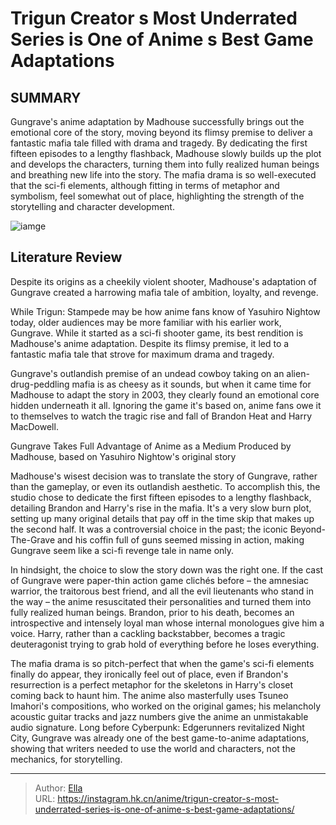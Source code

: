 # Trigun Creator s Most Underrated Series is One of Anime s Best Game Adaptations


## SUMMARY 



  Gungrave&#39;s anime adaptation by Madhouse successfully brings out the emotional core of the story, moving beyond its flimsy premise to deliver a fantastic mafia tale filled with drama and tragedy.   By dedicating the first fifteen episodes to a lengthy flashback, Madhouse slowly builds up the plot and develops the characters, turning them into fully realized human beings and breathing new life into the story.   The mafia drama is so well-executed that the sci-fi elements, although fitting in terms of metaphor and symbolism, feel somewhat out of place, highlighting the strength of the storytelling and character development.  

![iamge](https://static1.srcdn.com/wordpress/wp-content/uploads/2023/09/gungrave_banner.jpg)

## Literature Review

Despite its origins as a cheekily violent shooter, Madhouse&#39;s adaptation of Gungrave created a harrowing mafia tale of ambition, loyalty, and revenge.




While Trigun: Stampede may be how anime fans know of Yasuhiro Nightow today, older audiences may be more familiar with his earlier work, Gungrave. While it started as a sci-fi shooter game, its best rendition is Madhouse&#39;s anime adaptation. Despite its flimsy premise, it led to a fantastic mafia tale that strove for maximum drama and tragedy.




Gungrave&#39;s outlandish premise of an undead cowboy taking on an alien-drug-peddling mafia is as cheesy as it sounds, but when it came time for Madhouse to adapt the story in 2003, they clearly found an emotional core hidden underneath it all. Ignoring the game it&#39;s based on, anime fans owe it to themselves to watch the tragic rise and fall of Brandon Heat and Harry MacDowell.


 Gungrave Takes Full Advantage of Anime as a Medium 
Produced by Madhouse, based on Yasuhiro Nightow&#39;s original story
         

Madhouse&#39;s wisest decision was to translate the story of Gungrave, rather than the gameplay, or even its outlandish aesthetic. To accomplish this, the studio chose to dedicate the first fifteen episodes to a lengthy flashback, detailing Brandon and Harry&#39;s rise in the mafia. It&#39;s a very slow burn plot, setting up many original details that pay off in the time skip that makes up the second half. It was a controversial choice in the past; the iconic Beyond-The-Grave and his coffin full of guns seemed missing in action, making Gungrave seem like a sci-fi revenge tale in name only.




In hindsight, the choice to slow the story down was the right one. If the cast of Gungrave were paper-thin action game clichés before – the amnesiac warrior, the traitorous best friend, and all the evil lieutenants who stand in the way – the anime resuscitated their personalities and turned them into fully realized human beings. Brandon, prior to his death, becomes an introspective and intensely loyal man whose internal monologues give him a voice. Harry, rather than a cackling backstabber, becomes a tragic deuteragonist trying to grab hold of everything before he loses everything.

          

The mafia drama is so pitch-perfect that when the game&#39;s sci-fi elements finally do appear, they ironically feel out of place, even if Brandon&#39;s resurrection is a perfect metaphor for the skeletons in Harry&#39;s closet coming back to haunt him. The anime also masterfully uses Tsuneo Imahori&#39;s compositions, who worked on the original games; his melancholy acoustic guitar tracks and jazz numbers give the anime an unmistakable audio signature. Long before Cyberpunk: Edgerunners revitalized Night City, Gungrave was already one of the best game-to-anime adaptations, showing that writers needed to use the world and characters, not the mechanics, for storytelling.






---

> Author: [Ella](https://instagram.hk.cn/)  
> URL: https://instagram.hk.cn/anime/trigun-creator-s-most-underrated-series-is-one-of-anime-s-best-game-adaptations/  

